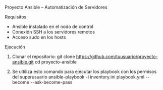 Proyecto Ansible – Automatización de Servidores

Requisitos
- Ansible instalado en el nodo de control
- Conexión SSH a los servidores remotos
- Acceso sudo en los hosts

Ejecución
1. Clonar el repositorio:
   git clone https://github.com/tuusuario/proyecto-ansible.git
   cd proyecto-ansible

2. Se ultiliza esto comando para ejecutar los playbook con los permisos del superusuario
ansible-playbook -i inventory.ini playbook.yml --become --ask-become-pass
